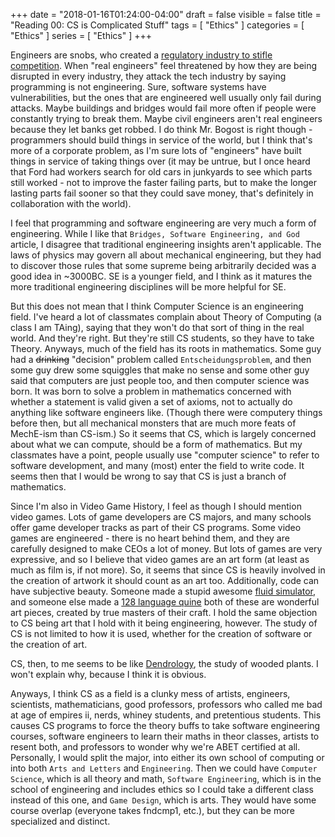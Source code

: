 +++
date = "2018-01-16T01:24:00-04:00"
draft = false
visible = false
title = "Reading 00: CS is Complicated Stuff"
tags = [ "Ethics" ]
categories = [ "Ethics" ]
series = [ "Ethics" ]
+++

Engineers are snobs, who created a [regulatory industry to stifle competition](https://hackaday.com/2017/05/08/the-dangers-of-engineering-while-unlicensed/comment-page-2/).
When "real engineers" feel threatened by how they are being disrupted in every industry, they
attack the tech industry by saying programming is not engineering. 
Sure, software systems have vulnerabilities, but the ones that are engineered well
usually only fail during attacks. Maybe buildings and bridges would fail more often if people
were constantly trying to break them. Maybe civil engineers aren't real engineers because they
let banks get robbed. I do think Mr. Bogost is right though - programmers should build things
in service of the world, but I think that's more of a corporate problem, as I'm sure lots
of "engineers" have built things in service of taking things over (it may be untrue, but I once
heard that Ford had workers search for old cars in junkyards to see which parts still worked -
not to improve the faster failing parts, but to make the longer lasting parts fail sooner
so that they could save money, that's definitely in collaboration with the world).

I feel that programming and
software engineering are very much a form of engineering.
While I like that `Bridges, Software Engineering, and God` article, I disagree that traditional
engineering insights aren't applicable. The laws of physics may govern all about mechanical
engineering, but they had to discover those rules that some supreme being arbitrarily decided
was a good idea in ~3000BC. SE is a younger field, and I think as it matures the more traditional
engineering disciplines will be more helpful for SE.

But this does not mean that I think
Computer Science is an engineering field. I've heard a lot of classmates complain about
Theory of Computing (a class I am TAing), saying that they won't do that sort of thing in the real
world. And they're right. But they're still CS students, so they have to take Theory. Anyways,
much of the field has its roots in mathematics. Some guy had a <s>drinking</s> "decision" problem
called `Entscheidungsproblem`, and then some guy drew some squiggles that make no sense and some
other guy said that computers are just people too, and then computer science was born. It was born
to solve a problem in mathematics concerned with whether a statement is valid given a set of axioms,
not to actually do anything like software engineers like. (Though there were computery things
before then, but all mechanical monsters that are much more feats of MechE-ism than CS-ism.)
So it seems that CS, which is largely concerned about what we can compute, should be a form of
mathematics. But my classmates have a point, people usually use "computer science" to refer to
software development, and many (most) enter the field to write code. It seems then that I would
be wrong to say that CS is just a branch of mathematics.

Since I'm also in Video Game History, I feel as though I should mention video games. Lots of game
developers are CS majors, and many schools offer game developer tracks as part of their CS programs.
Some video games are engineered - there is no heart behind them, and they are carefully designed
to make CEOs a lot of money. But lots of games are very expressive, and so I believe that
video games are an art form (at least as much as film is, if not more). So, it seems that since
CS is heavily involved in the creation of artwork it should count as an art too. Additionally,
code can have subjective beauty. Someone made a stupid awesome [fluid simulator](https://hackaday.com/2015/03/07/animated-ascii-fluid-dynamics-simulator-is-retro-cool/),
and someone else made a [128 language quine](https://github.com/mame/quine-relay)
both of these are wonderful art pieces, created by true masters of their craft.
I hold the same objection to CS being art that I hold with it being engineering, however.
The study of CS is not limited to how it is used, whether for the creation of software or the
creation of art.

CS, then, to me seems to be like [Dendrology](https://en.wikipedia.org/wiki/Dendrology), the study
of wooded plants. I won't explain why, because I think it is obvious.

Anyways, I think CS as a field is a clunky mess of artists, engineers, scientists, mathematicians,
good professors, professors who called me bad at age of empires ii, nerds, whiney students, 
and pretentious students. This causes CS programs to force the theory buffs to take software
engineering courses, software engineers to learn their maths in theor classes, artists to
resent both, and professors to wonder why we're ABET certified at all. Personally, I would
split the major, into either its own school of computing or into both `Arts and Letters` and
`Engineering`. Then we could have `Computer Science`, which is all theory and math,
`Software Engineering`, which is in the school of engineering and includes ethics so I could take
a different class instead of this one, and `Game Design`, which is arts. They would have some course
overlap (everyone takes fndcmp1, etc.), but they can be more specialized and distinct.
